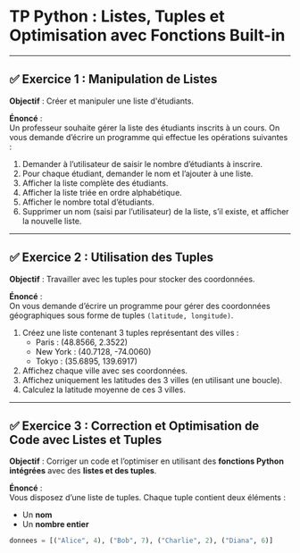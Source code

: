 # TP Python : Listes, Tuples et Optimisation avec Fonctions Built-in

---

## ✅ Exercice 1 : Manipulation de Listes

**Objectif** : Créer et manipuler une liste d'étudiants.

**Énoncé** :  
Un professeur souhaite gérer la liste des étudiants inscrits à un cours. On vous demande d’écrire un programme qui effectue les opérations suivantes :

1. Demander à l’utilisateur de saisir le nombre d’étudiants à inscrire.
2. Pour chaque étudiant, demander le nom et l’ajouter à une liste.
3. Afficher la liste complète des étudiants.
4. Afficher la liste triée en ordre alphabétique.
5. Afficher le nombre total d’étudiants.
6. Supprimer un nom (saisi par l’utilisateur) de la liste, s’il existe, et afficher la nouvelle liste.

---

## ✅ Exercice 2 : Utilisation des Tuples

**Objectif** : Travailler avec les tuples pour stocker des coordonnées.

**Énoncé** :  
On vous demande d’écrire un programme pour gérer des coordonnées géographiques sous forme de tuples `(latitude, longitude)`.

1. Créez une liste contenant 3 tuples représentant des villes :
   - Paris : (48.8566, 2.3522)
   - New York : (40.7128, -74.0060)
   - Tokyo : (35.6895, 139.6917)
2. Affichez chaque ville avec ses coordonnées.
3. Affichez uniquement les latitudes des 3 villes (en utilisant une boucle).
4. Calculez la latitude moyenne de ces 3 villes.

---

## ✅ Exercice 3 : Correction et Optimisation de Code avec Listes et Tuples

**Objectif** : Corriger un code et l’optimiser en utilisant des **fonctions Python intégrées** avec des **listes et des tuples**.

**Énoncé** :  
Vous disposez d’une liste de tuples. Chaque tuple contient deux éléments :

- Un **nom**
- Un **nombre entier**

```python
donnees = [("Alice", 4), ("Bob", 7), ("Charlie", 2), ("Diana", 6)]
